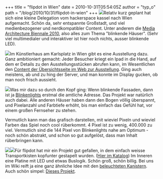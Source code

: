 +++
title = "flipdot in Wien"
date = 2010-10-31T05:54:05Z
author = "typ_o"
path = "/blog/2010/10/31/flipdot-in-wien"
+++
[![](https://flipdot.org/blog/uploads/biennale_06.serendipityThumb.jpg)](https://flipdot.org/blog/uploads/biennale_06.jpg)Relativ
kurz geplant hat sich eine kleine Delegation vom hackerspace kassel nach
Wien aufgemacht. Schön da, sehr entspannte Großstadt, und viel
medienbezogener und nerdkompatibler Content. Unter anderem die [Media
Architecture
Biennale 2010](http://www.mediaarchitecture.org/biennale2010/), also
alles zum Thema "blinkende Häuser". (Sehr viel multimedialer und
interaktiver ist hier noch nichts, ausser blinkende LED).

[![](https://flipdot.org/blog/uploads/biennale_05.serendipityThumb.jpg)](https://flipdot.org/blog/uploads/biennale_05.jpg)Im
Künstlerhaus am Karlsplatz in Wien gibt es eine Ausstellung dazu. Ganz
ambitioniert gemacht: Jeder Besucher kriegt ein Ipad in die Hand, auf
dem er Details zu den Ausstellungsstücken abrufen kann, im Wesentlichen
den [Content der Übersichtsseite im Web zur
Ausstellung](http://www.mediaarchitecture.org/biennale-2010-exhibition/).
Ging auch meistens, ab und zu hing der Server, und man konnte im Display
gucken, ob man noch frisch aussieht.

[![](https://flipdot.org/blog/uploads/biennale_04.serendipityThumb.jpg)](https://flipdot.org/blog/uploads/biennale_04.jpg)Was
mir dazu so durch den Kopf ging: Wenn blinkende Fassaden, dann ist ja
[Blinkenlights](http://blinkenlights.net/) erstmal die amtliche Adresse.
Das Projekt war natürlich auch dabei. Alle anderen Häuser haben dann den
Bogen völlig überspannt, und Pixelanzahl und Farbtiefe erhöht, bis man
einfach das Gefühl hat, vor einem großen Fernseher zu stehen.

Vermutlich kann man das grafisch darstellen, mit wieviel Pixeln und
wieviel Farben das Spiel noch cool rüberkommt. 4 Pixel ist zu wenig,
400.000 zu viel. Vermutlich sind die 144 Pixel von Blinkenlights nahe am
Optimum - noch schön abstrakt, und schon so gut aufgelöst, dass man
Inhalt rüberbringen kann.

[![](https://flipdot.org/blog/uploads/biennale_01.serendipityThumb.jpg)](https://flipdot.org/blog/uploads/biennale_01.jpg)[![](https://flipdot.org/blog/uploads/biennale_02.serendipityThumb.jpg)](https://flipdot.org/blog/uploads/biennale_02.jpg)Für
flipdot hat mir ein Projekt gut gefallen, in dem einfach weisse
Transportkisten kopfunter gestapelt wurden. ([Hier im
Katalog](http://www.mediaarchitecture.org/boxleds/)) Im Inneren eine
Platine mit LED und etwas Buslogik. Schön groß, schön billig. Bei uns im
Wiki reift ja eine ganz ähnliche Idee mit den [beleuchteten
Kanistern](http://flipdot.org/wiki/index.php?title=Kanister). Auch schön
simpel: [Dieses
Projekt](http://www.mediaarchitecture.org/portable-deflatable-led-matrix-by-werkzeug-h/).
